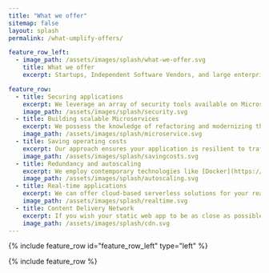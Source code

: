 ```yaml
---
title: "What we offer"
sitemap: false
layout: splash
permalink: /what-umplify-offers/

feature_row_left:
  - image_path: /assets/images/splash/what-we-offer.svg
    title: What we offer
    excerpt: Startups, Independent Software Vendors, and large enterprises are employing cloud infrastructure to make their products available 24/7, fault-tolerant, secure, and scalable as their businesses grow. This technological demand dictates modernizing applications' architecture to adapt models like Platform-as-a-Service (Paas), Software-as-a-Service (SaaS), or Infrastructure-as-a-Service (IaaS). With the evolving cloud technologies, our team has enough expertise to seamlessly steer your business through all possible challenges.

feature_row:
  - title: Securing applications
    excerpt: We leverage an array of security tools available on Microsoft Azure to secure your software and its infrastructure to ensure your users are authentic and they are the ones who are supposed to access your platform. We also provide tools and solutions to store and retrieve your data on cloud infrastructure securely.
    image_path: /assets/images/splash/security.svg
  - title: Building scalable Microservices
    excerpt: We possess the knowledge of refactoring and modernizing the architecture of legacy applications to more efficient and cloud-powered microservices. We leverage event-driven technologies, serverless architecture, and app services to get your applications' tiers hosted on the cloud.
    image_path: /assets/images/splash/microservice.svg
  - title: Saving operating costs
    excerpt: Our approach ensures your application is resilient to traffic spikes, highly available, and consumes resources only when needed. Therefore, the cost of hosting and operating your application becomes minimal when there is no demand.
    image_path: /assets/images/splash/savingcosts.svg
  - title: Redundancy and autoscaling
    excerpt: We employ contemporary technologies like [Docker](https://docker.com) to containerize your applications, [Kubernetes](https://kubernetes.io), or [Microsoft Container Apps](https://azure.microsoft.com/en-us/services/container-apps/) to fully manage and orchestrate them to ensure redundancy and high-availability is in place. This approach eliminates downtimes for mission-critical applications even when upgrading the code.
    image_path: /assets/images/splash/autoscaling.svg
  - title: Real-time applications
    excerpt: We can offer cloud-based serverless solutions for your real-time application like chat applications or IoT devices to guarantee communication at blazing speed and instant. This real-time communication can be on the UI side of the application or between the backend infrastructure's tiers.
    image_path: /assets/images/splash/realtime.svg
  - title: Content Delivery Network
    excerpt: If you wish your static web app to be as close as possible to your end users to experience minimal latency, we help your team continuously deploy your UI apps to Azure cloud-powered CDN by CI/CD pipelines. 
    image_path: /assets/images/splash/cdn.svg
---
```


{% include feature_row id="feature_row_left" type="left" %}


{% include feature_row %}
